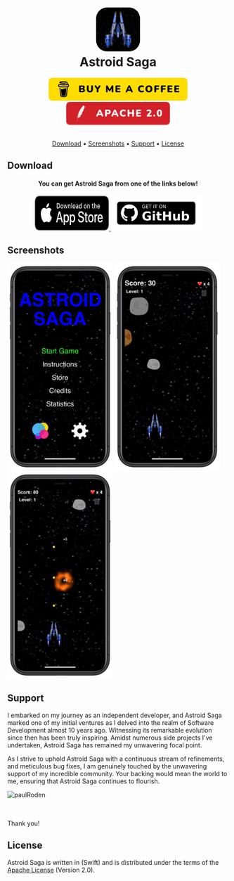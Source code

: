 <h1 align="center">
    <img src="Images/ACApp-Icon.png" alt="icon" width="100" style="border-radius: 25px"/>
    <br />
    <b>Astroid Saga</b>
</h1>

<div align="center">
    <a href="https://www.buymeacoffee.com/paulRoden">
        <img src="Images/Badges/BMC.svg" alt="Buy Me A Coffee" />
    </a>
    <a href="https://github.com/RodenPaul86/CoVid-HQ/blob/main/LICENSE">
        <img src="Images/Badges/Apache.svg" alt="License" />
    </a>
</div>

<br />

<p align="center">
    <a href="#download">Download</a>
    •
    <a href="#screenshots">Screenshots</a>
    •    
    <a href="#support">Support</a>
    •
    <a href="#license">License</a>
</p>

## Download

<div align="center">
    <h4><b>You can get Astroid Saga from one of the links below!</b></h4>
    <a href="https://apps.apple.com/us/app/astroid-saga/id1205737245">
        <img src="Images/Badges/Download-on-the-AppStore.svg" alt="Get it on AppStore" width= "170" height="80" />
    </a>
    <a href="https://github.com/RodenPaul86/Astroid-Saga/releases/tag/2.0.6">
        <img src="Images/Badges/get-it-on-github.png" alt="Get it from GitHub" height="80" />
    </a>
</div>

## Screenshots

<div align="left">
    <img src="Images/IMG_0980.PNG" alt="Screenshot" width="240" />
    </a>    
    <img src="Images/IMG_0981.PNG" alt="Screenshot" width="240" />
    </a>    
    <img src="Images/IMG_0982.PNG" alt="Screenshot" width="240" />
    </a>    
</div>

## Support

I embarked on my journey as an independent developer, and Astroid Saga marked one of my initial ventures as I delved into the realm of Software Development almost 10 years ago. Witnessing its remarkable evolution since then has been truly inspiring. Amidst numerous side projects I've undertaken, Astroid Saga has remained my unwavering focal point.

As I strive to uphold Astroid Saga with a continuous stream of refinements, and meticulous bug fixes, I am genuinely touched by the unwavering support of my incredible community. Your backing would mean the world to me, ensuring that Astroid Saga continues to flourish.

<p><a href="(https://buymeacoffee.com/paulrodenjr)"> <img align="left" src="https://cdn.buymeacoffee.com/buttons/v2/default-yellow.png" height="50" width="210" alt="paulRoden" /></a></p><br><br>
<br/>

Thank you!

## License
Astroid Saga is written in (Swift) and is distributed under the terms of the [Apache License](https://github.com/RodenPaul86/Astroid-Saga/blob/main/LICENSE) (Version 2.0).
